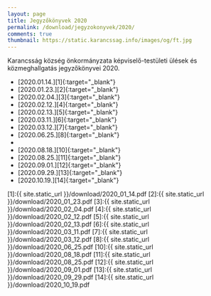 ```yaml
---
layout: page
title: Jegyzőkönyvek 2020
permalink: /download/jegyzokonyvek/2020/
comments: true
thumbnail: https://static.karancssag.info/images/og/ft.jpg
---
```


Karancsság község önkormányzata képviselő-testületi ülések és közmeghallgatás jegyzőkönyvei 2020.

+ [2020.01.14.][1]{:target="_blank"}
+ [2020.01.23.][2]{:target="_blank"}
+ [2020.02.04.][3]{:target="_blank"}
+ [2020.02.12.][4]{:target="_blank"}
+ [2020.02.13.][5]{:target="_blank"}
+ [2020.03.11.][6]{:target="_blank"}
+ [2020.03.12.][7]{:target="_blank"}
+ [2020.06.25.][8]{:target="_blank"}
+ 
+ [2020.08.18.][10]{:target="_blank"}
+ [2020.08.25.][11]{:target="_blank"}
+ [2020.09.01.][12]{:target="_blank"}
+ [2020.09.29.][13]{:target="_blank"}
+ [2020.10.19.][14]{:target="_blank"}

[1]:{{ site.static_url }}/download/2020_01_14.pdf
[2]:{{ site.static_url }}/download/2020_01_23.pdf
[3]:{{ site.static_url }}/download/2020_02_04.pdf
[4]:{{ site.static_url }}/download/2020_02_12.pdf
[5]:{{ site.static_url }}/download/2020_02_13.pdf
[6]:{{ site.static_url }}/download/2020_03_11.pdf
[7]:{{ site.static_url }}/download/2020_03_12.pdf
[8]:{{ site.static_url }}/download/2020_06_25.pdf
[10]:{{ site.static_url }}/download/2020_08_18.pdf
[11]:{{ site.static_url }}/download/2020_08_25.pdf
[12]:{{ site.static_url }}/download/2020_09_01.pdf
[13]:{{ site.static_url }}/download/2020_09_29.pdf
[14]:{{ site.static_url }}/download/2020_10_19.pdf
